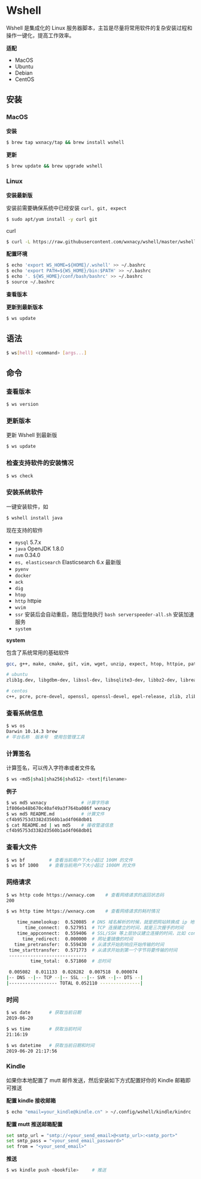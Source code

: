 # Wshell

Wshell 是集成化的 Linux 服务器脚本，主旨是尽量将常用软件的复杂安装过程和操作一键化，提高工作效率。

**适配**

- MacOS
- Ubuntu
- Debian
- CentOS

## 安装

### MacOS

**安装**

```bash
$ brew tap wxnacy/tap && brew install wshell
```

**更新**

```bash
$ brew update && brew upgrade wshell
```

### Linux

**安装最新版**

安装前需要确保系统中已经安装 `curl, git, expect`

```bash
$ sudo apt/yum install -y curl git
```

curl

```bash
$ curl -L https://raw.githubusercontent.com/wxnacy/wshell/master/wshell-installer | bash
```

**配置环境**

```bash
$ echo 'export WS_HOME=${HOME}/.wshell' >> ~/.bashrc
$ echo 'export PATH=${WS_HOME}/bin:$PATH' >> ~/.bashrc
$ echo '. ${WS_HOME}/conf/bash/bashrc' >> ~/.bashrc
$ source ~/.bashrc
```

**查看版本**


**更新到最新版本**

```bash
$ ws update
```

## 语法

```bash
$ ws[hell] <command> [args...]
```

## 命令

### 查看版本

```bash
$ ws version
```

### 更新版本

更新 Wshell 到最新版

```bash
$ ws update
```

### 检查支持软件的安装情况

```bash
$ ws check
```

### 安装系统软件

一键安装软件，如

```bash
$ wshell install java
```

现在支持的软件

- `mysql` 5.7.x
- `java` OpenJDK 1.8.0
- `nvm` 0.34.0
- `es, elasticsearch` Elasticsearch 6.x 最新版
- `pyenv`
- `docker`
- `ack`
- `dig`
- `htop`
- `http` httpie
- `wvim`
- `ssr` 安装后会自动重启，随后登陆执行 `bash serverspeeder-all.sh` 安装加速服务
- `system`

**system**

包含了系统常用的基础软件

```bash
gcc, g++, make, cmake, git, vim, wget, unzip, expect, htop, httpie, patch, ack, dig

# ubuntu
zlib1g.dev, libgdbm-dev, libssl-dev, libsqlite3-dev, libbz2-dev, libreadline-dev

# centos
c++, pcre, pcre-devel, openssl, openssl-devel, epel-release, zlib, zlib-devel, readline, readline-devel, readline-static, openssl-static, sqlite-devel, bzip2-devel, bzip2-libs
```



### 查看系统信息

```bash
$ ws os
Darwin 10.14.3 brew
# 平台名称  版本号  使用包管理工具
```

### 计算签名

计算签名，可以传入字符串或者文件名

```bash
$ ws <md5|sha1|sha256|sha512> <text|filename>
```

**例子**

```bash
$ ws md5 wxnacy             # 计算字符串
1f806eb48b670c40af49a3f764ba086f wxnacy
$ ws md5 README.md          # 计算文件
cf4b95753d3382d3560b1ad4f068db01
$ cat README.md | ws md5    # 接收管道信息
cf4b95753d3382d3560b1ad4f068db01
```

### 查看大文件

```bash
$ ws bf         # 查看当前用户下大小超过 100M 的文件
$ ws bf 1000    # 查看当前用户下大小超过 1000M 的文件
```

### 网络请求

```bash
$ ws http code https://wxnacy.com    # 查看网络请求的返回状态码
200

$ ws http time https://wxnacy.com    # 查看网络请求的耗时情况

    time_namelookup:  0.520085  # DNS 域名解析的时候，就是把网站转换成 ip 地址的过程
       time_connect:  0.527951  # TCP 连接建立的时间，就是三次握手的时间
    time_appconnect:  0.559406  # SSL/SSH 等上层协议建立连接的时间，比如 connect/handshake 的时间
      time_redirect:  0.000000  # 网址重镜像的时间
   time_pretransfer:  0.559430  # 从请求开始到响应开始传输的时间
 time_starttransfer:  0.571773  # 从请求开始到第一个字节将要传输的时间
 -----------------------------
         time_total:  0.571860  # 总时间

 0.005082  0.011133  0.028282  0.007518  0.000074
|-- DNS --|-- TCP --|-- SSL --|-- SVR --|-- DTS --|
|------------------ TOTAL 0.052110 ---------------|
```

### 时间

```bash
$ ws date       # 获取当前日期
2019-06-20

$ ws time       # 获取当前时间
21:16:19

$ ws datetime   # 获取当前日期和时间
2019-06-20 21:17:56
```

### Kindle

如果你本地配置了 mutt 邮件发送，然后安装如下方式配置好你的 Kindle 邮箱即可推送

**配置 kindle 接收邮箱**

```bash
$ echo "email=your_kindle@kindle.cn" > ~/.config/wshell/kindle/kindrc
```

**配置 mutt 推送邮箱配置**

```bash
set smtp_url = "smtp://<your_send_email>@<smtp_url>:<smtp_port>"
set smtp_pass = "<your_send_email_password>"
set from = "<your_send_email>"
```

**推送**

```bash
$ ws kindle push <bookfile>     # 推送
```

